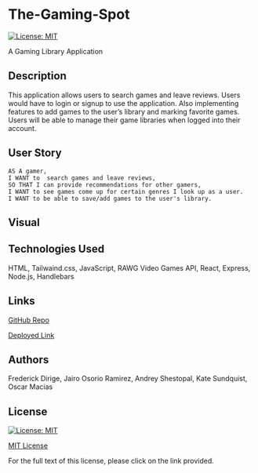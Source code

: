 # The-Gaming-Spot

[![License: MIT](https://img.shields.io/badge/License-MIT-yellow.svg)](https://opensource.org/licenses/MIT)

A Gaming Library Application 


## Description

This application allows users to search games and leave reviews. Users would have to login or signup to use the application. Also implementing features to add games to the user’s library and marking favorite games. Users will be able to manage their game libraries when logged into their account.


## User Story 
```
AS A gamer,
I WANT to  search games and leave reviews,
SO THAT I can provide recommendations for other gamers,
I WANT to see games come up for certain genres I look up as a user.
I WANT to be able to save/add games to the user's library.
```

## Visual

<!-- insert when project is completed -->


## Technologies Used

HTML, Tailwaind.css, JavaScript, RAWG Video Games API, React, Express, Node.js, Handlebars


## Links

[GitHub Repo](https://github.com/fdirige/The-Gaming-Spot)

[Deployed Link]()


## Authors

Frederick Dirige, Jairo Osorio Ramirez, Andrey Shestopal, Kate Sundquist, Oscar Macias


## License

[![License: MIT](https://img.shields.io/badge/License-MIT-yellow.svg)](https://opensource.org/licenses/MIT)

[MIT License](https://opensource.org/license/mit-0/)

For the full text of this license, please click on the link provided.
